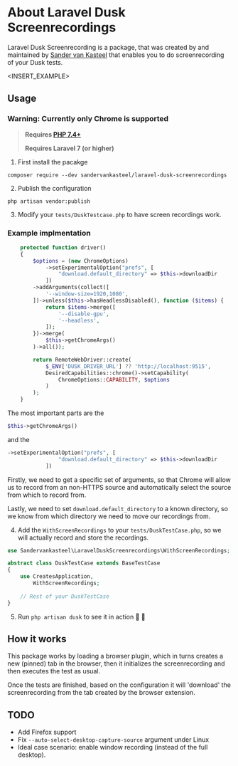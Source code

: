 # About Laravel Dusk Screenrecordings

Laravel Dusk Screenrecording is a package, that was created by and maintained by [Sander van Kasteel](http://github.com/sandervankasteel/) 
that enables you to do screenrecording of your Dusk tests.

<INSERT_EXAMPLE>

## Usage
### Warning: Currently only Chrome is supported 

> **Requires [PHP 7.4+](https://php.net/releases/)**
> 
> **Requires Laravel 7 (or higher)**

1. First install the pacakge
```
composer require --dev sandervankasteel/laravel-dusk-screenrecordings
```

2. Publish the configuration

```
php artisan vendor:publish
```

3. Modify your `tests/DuskTestcase.php` to have screen recordings work.

### Example implmentation
```php
    protected function driver()
    {
        $options = (new ChromeOptions)
            ->setExperimentalOption("prefs", [
                "download.default_directory" => $this->downloadDir
            ])
        ->addArguments(collect([
            '--window-size=1920,1080',
        ])->unless($this->hasHeadlessDisabled(), function ($items) {
            return $items->merge([
                '--disable-gpu',
                '--headless',
            ]);
        })->merge(
            $this->getChromeArgs()
        )->all());

        return RemoteWebDriver::create(
            $_ENV['DUSK_DRIVER_URL'] ?? 'http://localhost:9515',
            DesiredCapabilities::chrome()->setCapability(
                ChromeOptions::CAPABILITY, $options
            )
        );
    }
```

The most important parts are the 
```php
$this->getChromeArgs()
``` 

and the

```php
->setExperimentalOption("prefs", [
                "download.default_directory" => $this->downloadDir
            ])
```
Firstly, we need to get a specific set of arguments, so that Chrome will allow us to record from an non-HTTPS source and
automatically select the source from which to record from. 

Lastly, we need to set `download.default_directory` to a known directory, so we know from which directory we need to move our
recordings from.

4. Add the `WithScreenRecordings` to your `tests/DuskTestCase.php`, so we will actually record and store the recordings. 

```php
use Sandervankasteel\LaravelDuskScreenrecordings\WithScreenRecordings;

abstract class DuskTestCase extends BaseTestCase
{
    use CreatesApplication,
        WithScreenRecordings;
        
    // Rest of your DuskTestCase
}
```

5. Run `php artisan dusk` to see it in action 🥳 🚀

## How it works

This package works by loading a browser plugin, which in turns creates a new (pinned) tab in the browser, 
then it initializes the screenrecording and then executes the test as usual. 

Once the tests are finished, based on the configuration it will 'download' the screenrecording from the tab created by 
the browser extension.  

## TODO
  - Add Firefox support
  - Fix `--auto-select-desktop-capture-source` argument under Linux
  - Ideal case scenario: enable window recording (instead of the full desktop).
